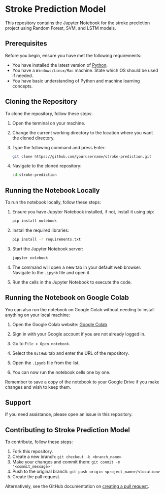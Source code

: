 # Stroke Prediction Model

This repository contains the Jupyter Notebook for the stroke prediction project using Random Forest, SVM, and LSTM models.

## Prerequisites

Before you begin, ensure you have met the following requirements:

- You have installed the latest version of [Python](https://www.python.org/downloads/).
- You have a `Windows/Linux/Mac` machine. State which OS should be used if needed.
- You have basic understanding of Python and machine learning concepts.

## Cloning the Repository

To clone the repository, follow these steps:

1. Open the terminal on your machine.
2. Change the current working directory to the location where you want the cloned directory.
3. Type the following command and press Enter:

    ```bash
    git clone https://github.com/yourusername/stroke-prediction.git
    ```

4. Navigate to the cloned repository:

    ```bash
    cd stroke-prediction
    ```

## Running the Notebook Locally

To run the notebook locally, follow these steps:

1. Ensure you have Jupyter Notebook installed, if not, install it using pip:

    ```bash
    pip install notebook
    ```

2. Install the required libraries:

    ```bash
    pip install -r requirements.txt
    ```

3. Start the Jupyter Notebook server:

    ```bash
    jupyter notebook
    ```

4. The command will open a new tab in your default web browser. Navigate to the `.ipynb` file and open it.

5. Run the cells in the Jupyter Notebook to execute the code.

## Running the Notebook on Google Colab

You can also run the notebook on Google Colab without needing to install anything on your local machine:

1. Open the Google Colab website: [Google Colab](https://colab.research.google.com/)

2. Sign in with your Google account if you are not already logged in.

3. Go to `File > Open notebook`.

4. Select the `GitHub` tab and enter the URL of the repository.

5. Open the `.ipynb` file from the list.

6. You can now run the notebook cells one by one.

Remember to save a copy of the notebook to your Google Drive if you make changes and wish to keep them.

## Support

If you need assistance, please open an issue in this repository.

## Contributing to Stroke Prediction Model

To contribute, follow these steps:

1. Fork this repository.
2. Create a new branch: `git checkout -b <branch_name>`.
3. Make your changes and commit them: `git commit -m '<commit_message>'`
4. Push to the original branch: `git push origin <project_name>/<location>`
5. Create the pull request.

Alternatively, see the GitHub documentation on [creating a pull request](https://help.github.com/articles/creating-a-pull-request/).
